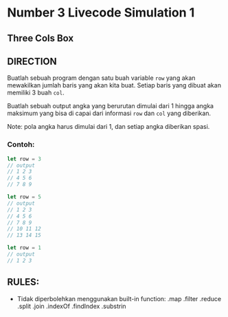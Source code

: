 # Number 3 Livecode Simulation 1

## **Three Cols Box**

## DIRECTION

Buatlah sebuah program dengan satu buah variable `row` yang akan mewakilkan jumlah baris yang akan kita buat. Setiap baris yang dibuat akan memiliki 3 buah `col`.

Buatlah sebuah output angka yang berurutan dimulai dari 1 hingga angka maksimum yang bisa di capai dari informasi `row` dan `col` yang diberikan.

Note: pola angka harus dimulai dari 1, dan setiap angka diberikan spasi.


### Contoh:

```js
let row = 3
// output
// 1 2 3
// 4 5 6
// 7 8 9
```

```js
let row = 5
// output
// 1 2 3
// 4 5 6
// 7 8 9
// 10 11 12
// 13 14 15
```

```js
let row = 1
// output
// 1 2 3
```

## RULES:
- Tidak diperbolehkan menggunakan built-in function:
  .map .filter .reduce .split .join .indexOf .findIndex .substrin